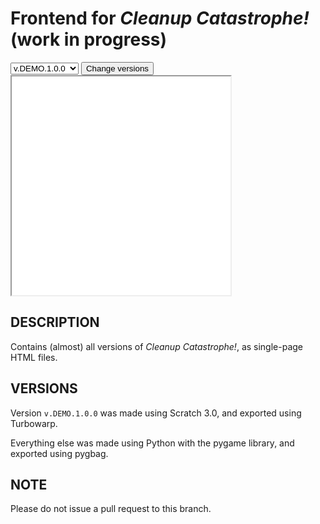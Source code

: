 # Frontend for _Cleanup Catastrophe!_ (work in progress)
<select id="selectVer">
  <option value="#">v.DEMO.1.0.0</option>
  <option value="https://raw.githack.com/richkdev/Cleanup-Catastrophe/v.ALPHA.1.0.0/build/web/index.html">v.ALPHA.1.0.0</option>
  <option value="https://raw.githack.com/richkdev/Cleanup-Catastrophe/v.ALPHA.0.5.0/build/web/index.html">v.ALPHA.0.5.0</option>
</select>
<button onClick="changeGame();">Change versions</button>
<iframe src="not yet" id="game" style="aspect-ratio: 1/1; height: auto; width: 25em;"></iframe>

## DESCRIPTION
Contains (almost) all versions of _Cleanup Catastrophe!_, as single-page HTML files.

## VERSIONS
Version `v.DEMO.1.0.0` was made using Scratch 3.0, and exported using Turbowarp.

Everything else was made using Python with the pygame library, and exported using pygbag.

## NOTE
Please do not issue a pull request to this branch.

<script src="https://cdn.jsdelivr.net/npm/darkmode-js@1.5.7/lib/darkmode-js.min.js"></script>
<script>
  document.getElementsByClassName('container-lg px-3 my-5 markdown-body')[0].removeChild(document.getElementsByTagName('h1')[0]);
  document.head.innerHTML += '<link rel="shortcut icon" type="image/x-icon" href="/Cleanup-Catastrophe/icon.ico">';

  function changeGame() {
    var e = document.getElementById("selectVer");
    document.getElementById("game").src = e.options[e.selectedIndex].value;
  }
  
  function addDarkmodeWidget() {
    new Darkmode().showWidget();
  }
  window.addEventListener('load', addDarkmodeWidget);

  document.getElementsByClassName('darkmode-toggle')[0].textContent = '🌓';
</script>
